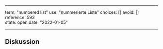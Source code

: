 
---
term:      "numbered list"
use:       "nummerierte Liste"
choices:   []
avoid:     []
reference: 593        
state:     open
date:      "2022-01-05"

---

## Diskussion

